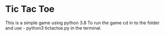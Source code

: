 # Tic Tac Toe
This is a simple game using python 3.8
To run the game cd in to the folder and use - python3 tictactoe.py in the terminal.
